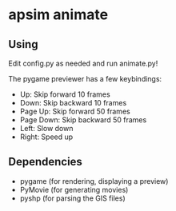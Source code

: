 # apsim animate #

## Using ##

Edit config.py as needed and run animate.py!

The pygame previewer has a few keybindings:
- Up: Skip forward 10 frames
- Down: Skip backward 10 frames
- Page Up: Skip forward 50 frames
- Page Down: Skip backward 50 frames
- Left: Slow down
- Right: Speed up

## Dependencies ##

- pygame (for rendering, displaying a preview)
- PyMovie (for generating movies)
- pyshp (for parsing the GIS files)


